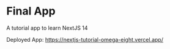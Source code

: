 # Final App

A tutorial app to learn NextJS 14

Deployed App: https://nextjs-tutorial-omega-eight.vercel.app/
